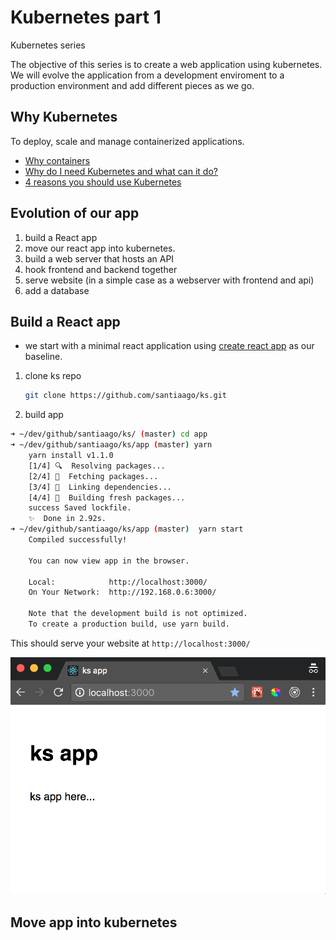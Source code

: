 # Kubernetes part 1

Kubernetes series

The objective of this series is to create a web application using kubernetes. We will evolve the application from a development enviroment to a production environment and add different pieces as we go.

## Why Kubernetes

To deploy, scale and manage containerized applications.

* [Why containers](https://kubernetes.io/docs/concepts/overview/what-is-kubernetes/#why-containers)
* [Why do I need Kubernetes and what can it do?](https://kubernetes.io/docs/concepts/overview/what-is-kubernetes/#why-do-i-need-kubernetes-and-what-can-it-do)
* [4 reasons you should use Kubernetes](https://www.infoworld.com/article/3173266/containers/4-reasons-you-should-use-kubernetes.html)

## Evolution of our app

1. build a React app
1. move our react app into kubernetes.
1. build a web server that hosts an API
1. hook frontend and backend together
1. serve website (in a simple case as a webserver with frontend and api)
1. add a database


## Build a React app

* we start with a minimal react application using [create react app](https://github.com/facebookincubator/create-react-app) as our baseline.

1. clone ks repo
    ```bash
    git clone https://github.com/santiaago/ks.git
    ```
1. build app

```bash
➜ ~/dev/github/santiaago/ks/ (master) cd app
➜ ~/dev/github/santiaago/ks/app (master) yarn
    yarn install v1.1.0
    [1/4] 🔍  Resolving packages...
    [2/4] 🚚  Fetching packages...
    [3/4] 🔗  Linking dependencies...
    [4/4] 📃  Building fresh packages...
    success Saved lockfile.
    ✨  Done in 2.92s.
➜ ~/dev/github/santiaago/ks/app (master)  yarn start
    Compiled successfully!

    You can now view app in the browser.

    Local:            http://localhost:3000/
    On Your Network:  http://192.168.0.6:3000/

    Note that the development build is not optimized.
    To create a production build, use yarn build.
```

This should serve your website at `http://localhost:3000/`

![](./images/app.png)

## Move app into kubernetes

